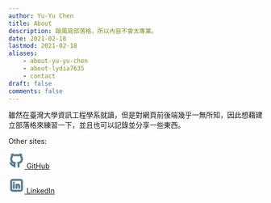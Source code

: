 ```yaml
---
author: Yu-Yu Chen
title: About
description: 跟風寫部落格，所以內容不會太專業。
date: 2021-02-18
lastmod: 2021-02-18
aliases:
    - about-yu-yu-chen
    - about-lydia7635
    - contact
draft: false
comments: false
---
```


雖然在臺灣大學資訊工程學系就讀，但是對網頁前後端幾乎一無所知，因此想藉建立部落格來練習一下，並且也可以記錄並分享一些東西。

Other sites:

[<svg xmlns="http://www.w3.org/2000/svg" class="icon icon-tabler icon-tabler-brand-github" width="32" height="32" viewBox="0 0 24 24" stroke-width="3" stroke="#597e8d" fill="none" stroke-linecap="round" stroke-linejoin="round">
  <path stroke="none" d="M0 0h24v24H0z" fill="none"/>
  <path d="M9 19c-4.3 1.4 -4.3 -2.5 -6 -3m12 5v-3.5c0 -1 .1 -1.4 -.5 -2c2.8 -.3 5.5 -1.4 5.5 -6a4.6 4.6 0 0 0 -1.3 -3.2a4.2 4.2 0 0 0 -.1 -3.2s-1.1 -.3 -3.5 1.3a12.3 12.3 0 0 0 -6.2 0c-2.4 -1.6 -3.5 -1.3 -3.5 -1.3a4.2 4.2 0 0 0 -.1 3.2a4.6 4.6 0 0 0 -1.3 3.2c0 4.6 2.7 5.7 5.5 6c-.6 .6 -.6 1.2 -.5 2v3.5" />
</svg> GitHub](https://github.com/lydia7635)

[<svg xmlns="http://www.w3.org/2000/svg" class="icon icon-tabler icon-tabler-brand-linkedin" width="32" height="32" viewBox="0 0 24 24" stroke-width="3" stroke="#597e8d" fill="none" stroke-linecap="round" stroke-linejoin="round">
  <path stroke="none" d="M0 0h24v24H0z" fill="none"/>
  <rect x="4" y="4" width="16" height="16" rx="2" />
  <line x1="8" y1="11" x2="8" y2="16" />
  <line x1="8" y1="8" x2="8" y2="8.01" />
  <line x1="12" y1="16" x2="12" y2="11" />
  <path d="M16 16v-3a2 2 0 0 0 -4 0" />
</svg> LinkedIn](https://www.linkedin.com/in/lydia7635/)